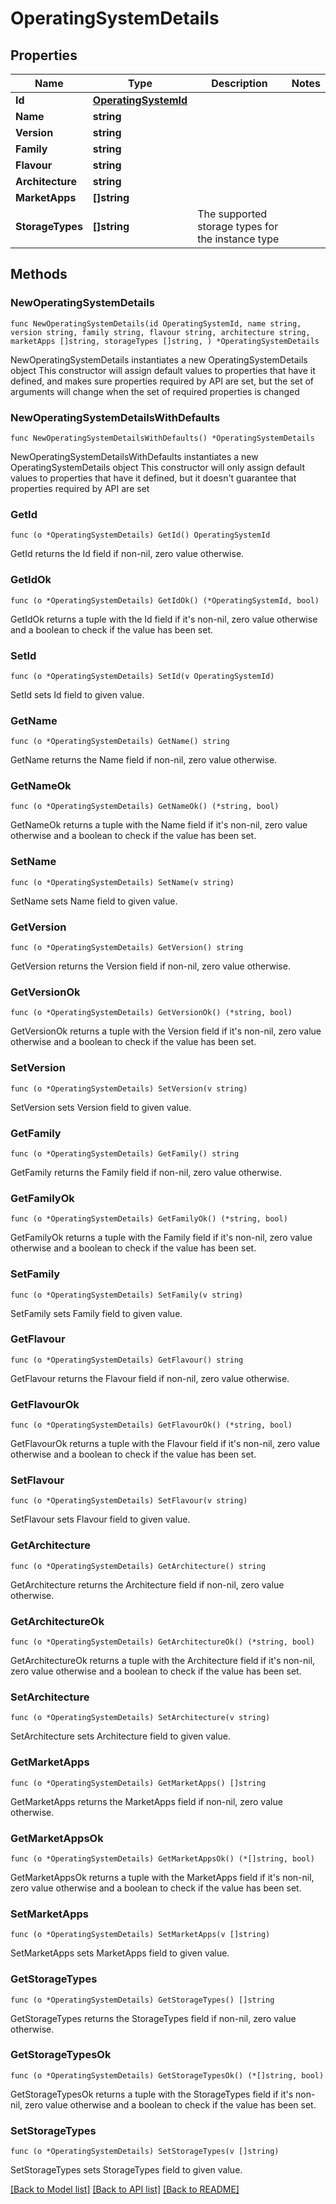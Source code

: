 # OperatingSystemDetails

## Properties

Name | Type | Description | Notes
------------ | ------------- | ------------- | -------------
**Id** | [**OperatingSystemId**](OperatingSystemId.md) |  | 
**Name** | **string** |  | 
**Version** | **string** |  | 
**Family** | **string** |  | 
**Flavour** | **string** |  | 
**Architecture** | **string** |  | 
**MarketApps** | **[]string** |  | 
**StorageTypes** | **[]string** | The supported storage types for the instance type | 

## Methods

### NewOperatingSystemDetails

`func NewOperatingSystemDetails(id OperatingSystemId, name string, version string, family string, flavour string, architecture string, marketApps []string, storageTypes []string, ) *OperatingSystemDetails`

NewOperatingSystemDetails instantiates a new OperatingSystemDetails object
This constructor will assign default values to properties that have it defined,
and makes sure properties required by API are set, but the set of arguments
will change when the set of required properties is changed

### NewOperatingSystemDetailsWithDefaults

`func NewOperatingSystemDetailsWithDefaults() *OperatingSystemDetails`

NewOperatingSystemDetailsWithDefaults instantiates a new OperatingSystemDetails object
This constructor will only assign default values to properties that have it defined,
but it doesn't guarantee that properties required by API are set

### GetId

`func (o *OperatingSystemDetails) GetId() OperatingSystemId`

GetId returns the Id field if non-nil, zero value otherwise.

### GetIdOk

`func (o *OperatingSystemDetails) GetIdOk() (*OperatingSystemId, bool)`

GetIdOk returns a tuple with the Id field if it's non-nil, zero value otherwise
and a boolean to check if the value has been set.

### SetId

`func (o *OperatingSystemDetails) SetId(v OperatingSystemId)`

SetId sets Id field to given value.


### GetName

`func (o *OperatingSystemDetails) GetName() string`

GetName returns the Name field if non-nil, zero value otherwise.

### GetNameOk

`func (o *OperatingSystemDetails) GetNameOk() (*string, bool)`

GetNameOk returns a tuple with the Name field if it's non-nil, zero value otherwise
and a boolean to check if the value has been set.

### SetName

`func (o *OperatingSystemDetails) SetName(v string)`

SetName sets Name field to given value.


### GetVersion

`func (o *OperatingSystemDetails) GetVersion() string`

GetVersion returns the Version field if non-nil, zero value otherwise.

### GetVersionOk

`func (o *OperatingSystemDetails) GetVersionOk() (*string, bool)`

GetVersionOk returns a tuple with the Version field if it's non-nil, zero value otherwise
and a boolean to check if the value has been set.

### SetVersion

`func (o *OperatingSystemDetails) SetVersion(v string)`

SetVersion sets Version field to given value.


### GetFamily

`func (o *OperatingSystemDetails) GetFamily() string`

GetFamily returns the Family field if non-nil, zero value otherwise.

### GetFamilyOk

`func (o *OperatingSystemDetails) GetFamilyOk() (*string, bool)`

GetFamilyOk returns a tuple with the Family field if it's non-nil, zero value otherwise
and a boolean to check if the value has been set.

### SetFamily

`func (o *OperatingSystemDetails) SetFamily(v string)`

SetFamily sets Family field to given value.


### GetFlavour

`func (o *OperatingSystemDetails) GetFlavour() string`

GetFlavour returns the Flavour field if non-nil, zero value otherwise.

### GetFlavourOk

`func (o *OperatingSystemDetails) GetFlavourOk() (*string, bool)`

GetFlavourOk returns a tuple with the Flavour field if it's non-nil, zero value otherwise
and a boolean to check if the value has been set.

### SetFlavour

`func (o *OperatingSystemDetails) SetFlavour(v string)`

SetFlavour sets Flavour field to given value.


### GetArchitecture

`func (o *OperatingSystemDetails) GetArchitecture() string`

GetArchitecture returns the Architecture field if non-nil, zero value otherwise.

### GetArchitectureOk

`func (o *OperatingSystemDetails) GetArchitectureOk() (*string, bool)`

GetArchitectureOk returns a tuple with the Architecture field if it's non-nil, zero value otherwise
and a boolean to check if the value has been set.

### SetArchitecture

`func (o *OperatingSystemDetails) SetArchitecture(v string)`

SetArchitecture sets Architecture field to given value.


### GetMarketApps

`func (o *OperatingSystemDetails) GetMarketApps() []string`

GetMarketApps returns the MarketApps field if non-nil, zero value otherwise.

### GetMarketAppsOk

`func (o *OperatingSystemDetails) GetMarketAppsOk() (*[]string, bool)`

GetMarketAppsOk returns a tuple with the MarketApps field if it's non-nil, zero value otherwise
and a boolean to check if the value has been set.

### SetMarketApps

`func (o *OperatingSystemDetails) SetMarketApps(v []string)`

SetMarketApps sets MarketApps field to given value.


### GetStorageTypes

`func (o *OperatingSystemDetails) GetStorageTypes() []string`

GetStorageTypes returns the StorageTypes field if non-nil, zero value otherwise.

### GetStorageTypesOk

`func (o *OperatingSystemDetails) GetStorageTypesOk() (*[]string, bool)`

GetStorageTypesOk returns a tuple with the StorageTypes field if it's non-nil, zero value otherwise
and a boolean to check if the value has been set.

### SetStorageTypes

`func (o *OperatingSystemDetails) SetStorageTypes(v []string)`

SetStorageTypes sets StorageTypes field to given value.



[[Back to Model list]](../README.md#documentation-for-models) [[Back to API list]](../README.md#documentation-for-api-endpoints) [[Back to README]](../README.md)


